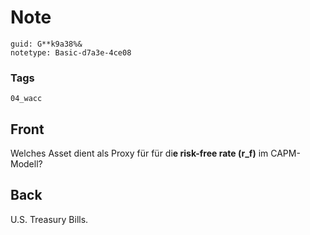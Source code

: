 # Note
```
guid: G**k9a38%&
notetype: Basic-d7a3e-4ce08
```

### Tags
```
04_wacc
```

## Front
<p>Welches Asset dient als Proxy für für di<b>e risk-free rate
(r_f)</b> im CAPM-Modell?

## Back
U.S. Treasury Bills.
